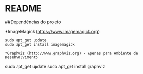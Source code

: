 # README

##Dependências do projeto

*ImageMagick (https://www.imagemagick.org)

```
sudo apt_get update
sudo apt_get install imagemagick

*Graphviz (http://www.graphviz.org) - Apenas para Ambiente de Desenvolvimento

```
sudo apt_get update
sudo apt_get install graphviz

